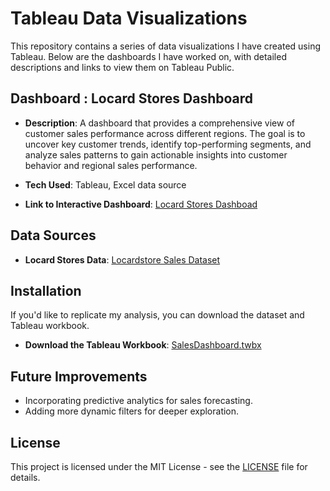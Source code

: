 # Tableau Data Visualizations

This repository contains a series of data visualizations I have created using Tableau. Below are the dashboards I have worked on, with detailed descriptions and links to view them on Tableau Public.

## Dashboard : Locard Stores Dashboard
- **Description**: A dashboard that provides a comprehensive view of customer sales performance across different regions. The goal is to uncover key customer trends, identify top-performing segments, and analyze sales patterns to gain actionable insights into customer behavior and regional sales performance.

- **Tech Used**: Tableau, Excel data source
- **Link to Interactive Dashboard**: [Locard Stores Dashboad](https://public.tableau.com/app/profile/jaymo.the.analyst.jaymo/viz/LOCARDSTORESDASHBOARD/CustomerInsightsDashboard?publish=yes)


## Data Sources
- **Locard Stores Data**: [Locardstore Sales Dataset](https://github.com/Jaymo-The-Analyst/Locard_Stores_Tableau_Dashboard/blob/main/Locardstore_Sales%20_Dataset.csv)

## Installation 
If you'd like to replicate my analysis, you can download the dataset and Tableau workbook.
- **Download the Tableau Workbook**: [SalesDashboard.twbx](./workbooks/SalesDashboard.twbx)

## Future Improvements
- Incorporating predictive analytics for sales forecasting.
- Adding more dynamic filters for deeper exploration.

## License
This project is licensed under the MIT License - see the [LICENSE](LICENSE) file for details.
